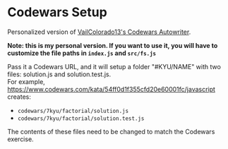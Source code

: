 # Codewars Setup

Personalized version of [VailColorado13's Codewars Autowriter](https://github.com/VailColorado13/codewars-autowriter).  

**Note: this is my personal version. If you want to use it, you will have to customize the file paths in `index.js` and `src/fs.js`**  

Pass it a Codewars URL, and it will setup a folder "#KYU/NAME" with two files: solution.js and solution.test.js.  
For example, https://www.codewars.com/kata/54ff0d1f355cfd20e60001fc/javascript creates:  
* `codewars/7kyu/factorial/solution.js`
* `codewars/7kyu/factorial/solution.test.js`  

The contents of these files need to be changed to match the Codewars exercise.
